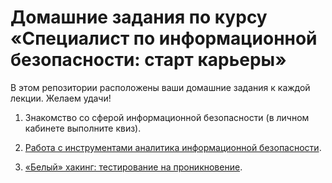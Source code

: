 # Домашние задания по курсу «Специалист по информационной безопасности: старт карьеры»

В этом репозитории расположены ваши домашние задания к каждой лекции. Желаем удачи!

1. Знакомство со сферой информационной безопасности (в личном кабинете выполните квиз).

2. [Работа с инструментами аналитика информационной безопасности](2/).

3. [«Белый» хакинг: тестирование на проникновение](3/).

